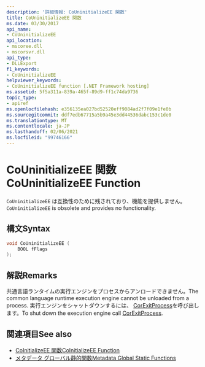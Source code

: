 ```yaml
---
description: '詳細情報: CoUninitializeEE 関数'
title: CoUninitializeEE 関数
ms.date: 03/30/2017
api_name:
- CoUninitializeEE
api_location:
- mscoree.dll
- mscorsvr.dll
api_type:
- DLLExport
f1_keywords:
- CoUninitializeEE
helpviewer_keywords:
- CoUninitializeEE function [.NET Framework hosting]
ms.assetid: 5f5a311a-839a-465f-89d9-ff1c74da9736
topic_type:
- apiref
ms.openlocfilehash: e356135ea027bd52520eff9084ad2f7f09e1fe0b
ms.sourcegitcommit: ddf7edb67715a5b9a45e3dd44536dabc153c1de0
ms.translationtype: MT
ms.contentlocale: ja-JP
ms.lasthandoff: 02/06/2021
ms.locfileid: "99746166"
---
```

# <a name="couninitializeee-function"></a><span data-ttu-id="7166b-103">CoUninitializeEE 関数</span><span class="sxs-lookup"><span data-stu-id="7166b-103">CoUninitializeEE Function</span></span>

<span data-ttu-id="7166b-104">`CoUninitializeEE` は互換性のために残されており、機能を提供しません。</span><span class="sxs-lookup"><span data-stu-id="7166b-104">`CoUninitializeEE` is obsolete and provides no functionality.</span></span>  
  
## <a name="syntax"></a><span data-ttu-id="7166b-105">構文</span><span class="sxs-lookup"><span data-stu-id="7166b-105">Syntax</span></span>  
  
```cpp  
void CoUninitializeEE (  
    BOOL fFlags  
);  
```  
  
## <a name="remarks"></a><span data-ttu-id="7166b-106">解説</span><span class="sxs-lookup"><span data-stu-id="7166b-106">Remarks</span></span>  

 <span data-ttu-id="7166b-107">共通言語ランタイムの実行エンジンをプロセスからアンロードできません。</span><span class="sxs-lookup"><span data-stu-id="7166b-107">The common language runtime execution engine cannot be unloaded from a process.</span></span> <span data-ttu-id="7166b-108">実行エンジンをシャットダウンするには、 [CorExitProcess](corexitprocess-function.md)を呼び出します。</span><span class="sxs-lookup"><span data-stu-id="7166b-108">To shut down the execution engine call [CorExitProcess](corexitprocess-function.md).</span></span>  
  
## <a name="see-also"></a><span data-ttu-id="7166b-109">関連項目</span><span class="sxs-lookup"><span data-stu-id="7166b-109">See also</span></span>

- [<span data-ttu-id="7166b-110">CoInitializeEE 関数</span><span class="sxs-lookup"><span data-stu-id="7166b-110">CoInitializeEE Function</span></span>](coinitializeee-function.md)
- [<span data-ttu-id="7166b-111">メタデータ グローバル静的関数</span><span class="sxs-lookup"><span data-stu-id="7166b-111">Metadata Global Static Functions</span></span>](../metadata/metadata-global-static-functions.md)
